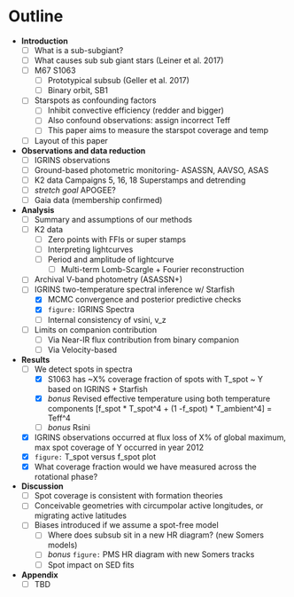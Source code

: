 # Outline

- **Introduction**
	- [ ] What is a sub-subgiant?
	- [ ] What causes sub sub giant stars (Leiner et al. 2017)
	- [ ] M67 S1063
		- [ ] Prototypical subsub (Geller et al. 2017)
		- [ ] Binary orbit, SB1
	- [ ] Starspots as confounding factors
		- [ ] Inhibit convective efficiency (redder and bigger)
		- [ ] Also confound observations: assign incorrect Teff
		- [ ] This paper aims to measure the starspot coverage and temp
	- [ ] Layout of this paper
- **Observations and data reduction**
	- [ ] IGRINS observations
	- [ ] Ground-based photometric monitoring- ASASSN, AAVSO, ASAS
	- [ ] K2 data Campaigns 5, 16, 18 Superstamps and detrending
	- [ ] *stretch goal* APOGEE?
	- [ ] Gaia data (membership confirmed)
- **Analysis**
	- [ ] Summary and assumptions of our methods
	- [ ] K2 data
		- [ ] Zero points with FFIs or super stamps
		- [ ] Interpreting lightcurves
		- [ ] Period and amplitude of lightcurve
			- [ ] Multi-term Lomb-Scargle + Fourier reconstruction
	- [ ] Archival V-band photometry (ASASSN+)
	- [ ] IGRINS two-temperature spectral inference w/ Starfish
		- [x] MCMC convergence and posterior predictive checks
		- [x] `figure:` IGRINS Spectra
		- [ ] Internal consistency of vsini, v_z
	- [ ] Limits on companion contribution
		- [ ] Via Near-IR flux contribution from binary companion
		- [ ] Via Velocity-based
- **Results**
	- [ ] We detect spots in spectra
		- [x] S1063 has ~X% coverage fraction of spots with T_spot ~ Y based on IGRINS + Starfish
		- [x] *bonus* Revised effective temperature using both temperature components [f_spot * T_spot^4 + (1 -f_spot) * T_ambient^4] = Teff^4
		- [ ] *bonus* Rsini
	- [x] IGRINS observations occurred at flux loss of X% of global maximum, max spot coverage of Y occurred in year 2012
	- [x] `figure:` T_spot versus f_spot plot
	- [x] What coverage fraction would we have measured across the rotational phase?
- **Discussion**
	- [ ] Spot coverage is consistent with formation theories
	- [ ] Conceivable geometries with circumpolar active longitudes, or migrating active latitudes
	- [ ] Biases introduced if we assume a spot-free model
		- [ ] Where does subsub sit in a new HR diagram? (new Somers models)
		- [ ] *bonus* `figure:` PMS HR diagram with new Somers tracks
		- [ ] Spot impact on SED fits
- **Appendix**
	- [ ] TBD
